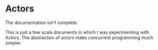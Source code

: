 # Actors

The documentation isn't complete.

This is just a few scala documents in which I was experimenting with Actors.  The abstraction of actors make concurrent programming much simpler.
